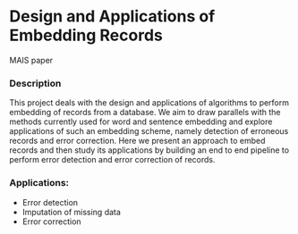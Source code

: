# Design and Applications of Embedding Records
MAIS paper

### Description
This project deals with the design and applications of algorithms to perform embedding of records from a database. We aim to draw parallels with the methods currently used for word and sentence embedding and explore applications of such an embedding scheme, namely detection of erroneous records and error correction. Here we present an approach to embed records and then study its applications by building an end to end pipeline to perform error detection and error correction of records.

### Applications:
* Error detection
* Imputation of missing data 
* Error correction


